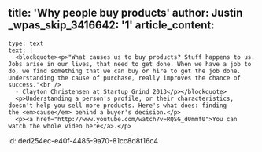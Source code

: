 title: 'Why people buy products'
author: Justin
_wpas_skip_3416642: '1'
article_content:
  -
    type: text
    text: |
      <blockquote><p>"What causes us to buy products? Stuff happens to us. Jobs arise in our lives, that need to get done. When we have a job to do, we find something that we can buy or hire to get the job done. Understanding the cause of purchase, really improves the chance of success."<br />
      - Clayton Christensen at Startup Grind 2013</p></blockquote>
      <p>Understanding a person's profile, or their characteristics, doesn't help you sell more products. Here's what does: finding the <em>cause</em> behind a buyer's decision.</p>
      <p><a href="http://www.youtube.com/watch?v=RQSG_d0mmf0">You can watch the whole video here</a>.</p>
      
id: ded254ec-e40f-4485-9a70-81cc8d8f16c4
